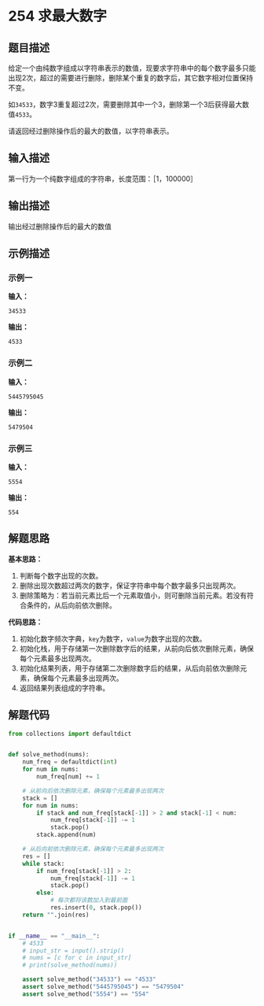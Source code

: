 # 254 求最大数字

## 题目描述

给定一个由纯数字组成以字符串表示的数值，现要求字符串中的每个数字最多只能出现2次，超过的需要进行删除，删除某个重复的数字后，其它数字相对位置保持不变。

如`34533`，数字3重复超过2次，需要删除其中一个3，删除第一个3后获得最大数值`4533`。

请返回经过删除操作后的最大的数值，以字符串表示。

## 输入描述

第一行为一个纯数字组成的字符串，长度范围：［1，100000］

## 输出描述

输出经过删除操作后的最大的数值

## 示例描述

### 示例一

**输入：**
```text
34533
```

**输出：**
```text
4533
```

### 示例二

**输入：**
```text
5445795045
```

**输出：**
```text
5479504
```
### 示例三

**输入：**
```text
5554
```

**输出：**
```text
554
```

## 解题思路

**基本思路：**
1. 判断每个数字出现的次数。
2. 删除出现次数超过两次的数字，保证字符串中每个数字最多只出现两次。
3. 删除策略为：若当前元素比后一个元素取值小，则可删除当前元素。若没有符合条件的，从后向前依次删除。

**代码思路：**
1. 初始化数字频次字典，`key`为数字，`value`为数字出现的次数。
2. 初始化栈，用于存储第一次删除数字后的结果，从前向后依次删除元素，确保每个元素最多出现两次。
3. 初始化结果列表，用于存储第二次删除数字后的结果，从后向前依次删除元素，确保每个元素最多出现两次。  
4. 返回结果列表组成的字符串。

## 解题代码
```python
from collections import defaultdict


def solve_method(nums):
    num_freq = defaultdict(int)
    for num in nums:
        num_freq[num] += 1

    # 从前向后依次删除元素，确保每个元素最多出现两次
    stack = []
    for num in nums:
        if stack and num_freq[stack[-1]] > 2 and stack[-1] < num:
            num_freq[stack[-1]] -= 1
            stack.pop()
        stack.append(num)

    # 从后向前依次删除元素，确保每个元素最多出现两次
    res = []
    while stack:
        if num_freq[stack[-1]] > 2:
            num_freq[stack[-1]] -= 1
            stack.pop()
        else:
            # 每次都将该数加入到最前面
            res.insert(0, stack.pop())
    return "".join(res)


if __name__ == "__main__":
    # 4533
    # input_str = input().strip()
    # nums = [c for c in input_str]
    # print(solve_method(nums))

    assert solve_method("34533") == "4533"
    assert solve_method("5445795045") == "5479504"
    assert solve_method("5554") == "554"
```